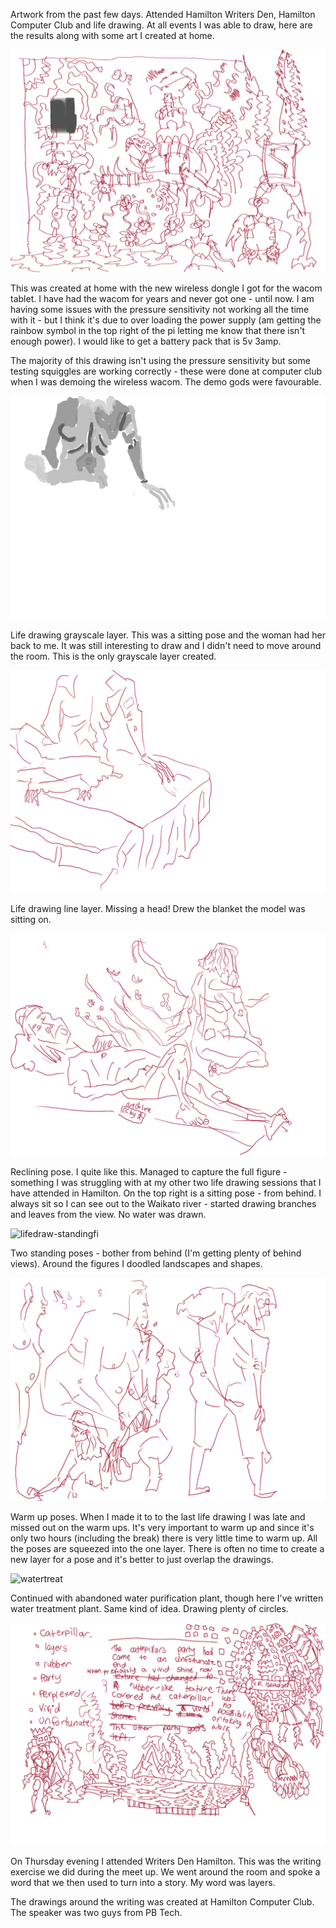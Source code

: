 Artwork from the past few days. Attended Hamilton Writers Den, Hamilton Computer Club and life drawing. At all events I was 
able to draw, here are the results along with some art I created at home. 

![border-char](/galleries/2016/06/11/border-char.png)

This was created at home with the new wireless dongle I got for the wacom tablet. I have had the wacom for years and never 
got one - until now. I am having some issues with the pressure sensitivity not working all the time with it - but I think it's due to
over loading the power supply (am getting the rainbow symbol in the top right of the pi letting me know that there isn't enough
power). I would like to get a battery pack that is 5v 3amp.  

The majority of this drawing isn't using the pressure sensitivity but some testing squiggles are working correctly - these were 
done at computer club when I was demoing the wireless wacom. The demo gods were favourable.

![lifedraw-sittinhere-bw](/galleries/2016/06/11/lifedraw-sittinhere-bw.png)

Life drawing grayscale layer. This was a sitting pose and the woman had her back to me. It was still interesting to draw and I 
didn't need to move around the room. This is the only grayscale layer created.

![lifedraw-sittinhere](/galleries/2016/06/11/lifedraw-sittinhere.png)

Life drawing line layer. Missing a head! Drew the blanket the model was sitting on. 

![lifedraw-sleepnow](/galleries/2016/06/11/lifedraw-sleepnow.png)

Reclining pose. I quite like this. Managed to capture the full figure - something I was struggling with at my other two life drawing sessions that I have attended in Hamilton. On the top right is a sitting pose - from behind. I always sit so I can 
see out to the Waikato river - started drawing branches and leaves from the view. No water was drawn.  	

![lifedraw-standingfi](/galleries/2016/06/11/lifedraw-standingfin.png)

Two standing poses - bother from behind (I'm getting plenty of behind views). Around the figures I doodled landscapes and 
shapes. 

![lifedraw-warmu](/galleries/2016/06/11/lifedraw-warmup.png)

Warm up poses. When I made it to to the last life drawing I was late and missed out on the warm ups. It's very important
to warm up and since it's only two hours (including the break) there is very little time to warm up. All the poses are squeezed into  the one layer. There is often no time to create a new layer for a pose and it's better to just overlap the drawings. 

![watertreat](/galleries/2016/06/11/watertreat.png)

Continued with abandoned water purification plant, though here I've written water treatment plant. Same kind of idea. Drawing plenty of circles. 

![wdh-catat](/galleries/2016/06/11/wdh-catat.png)

On Thursday evening I attended Writers Den Hamilton. This was the writing exercise we did during the meet up. We went around the room and spoke a word that we then used to turn into a story. My word was layers. 

The drawings around the writing was created at Hamilton Computer Club. The speaker was two guys from PB Tech.
